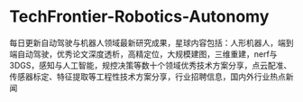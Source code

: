 # TechFrontier-Robotics-Autonomy
 每日更新自动驾驶与机器人领域最新研究成果，星球内容包括：人形机器人，端到端自动驾驶，优秀论文深度透析，高精定位，大规模建图，三维重建，nerf与3DGS，感知与人工智能，规控决策等数十个领域优秀技术方案分享，点云配准、传感器标定、特征提取等工程性技术方案分享，行业招聘信息，国内外行业热点新闻
